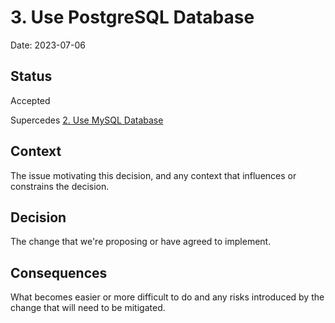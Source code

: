 # 3. Use PostgreSQL Database

Date: 2023-07-06

## Status

Accepted

Supercedes [2. Use MySQL Database](0002-use-mysql-database.md)

## Context

The issue motivating this decision, and any context that influences or constrains the decision.

## Decision

The change that we're proposing or have agreed to implement.

## Consequences

What becomes easier or more difficult to do and any risks introduced by the change that will need to be mitigated.
